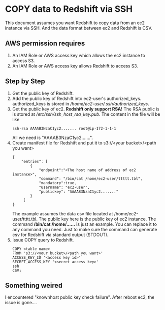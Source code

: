 # COPY data to Redshift via SSH

This document assumes you want Redshift to copy data from an ec2 instance via SSH.
And the data format between ec2 and Redshift is CSV.

## AWS permission requires

1. An IAM Role or AWS access key which allows the ec2 instance to access S3.
1. An IAM Role or AWS access key allows Redshift to access S3.

## Step by Step
1.  Get the public key of Redshift.
1.  Add the public key of Redshift into ec2-user's authorized_keys. authorized_keys is stored in
    */home/ec2-user/.ssh/authorized_keys*. 
1.  Get the public key of ec2. **Redshift only support RSA!** The RSA public is is stored at
    */etc/ssh/ssh_host_rsa_key.pub*. The content in the file will be like
    ```
    ssh-rsa AAAAB3NzaC1yc2....... root@ip-172-1-1-1
    ```
    All we need is "AAAAB3NzaC1yc2.......".
1.  Create manifest file for Redshift and put it to s3://\<your bucket\>/\<path you want\>
    ```
    {
        "entries": [
            {
                "endpoint":"<The host name of address of ec2 instance>",
                "command": "/bin/cat /home/ec2-user/ttttt.tbl",
                "mandatory":true,
                "username": "ec2-user",
                "publickey": "AAAAB3NzaC1yc2......."
            }
         ]
    }
    ```
    The example assumes the data csv file located at /home/ec2-user/ttttt.tbl.
    The public key here is the public key of ec2 instance.
    The command **/bin/cat /home/......** is just an example. You can replace it to any command
    you need. Just to make sure the command can generate csv for Redshift via standard output (STDOUT).
1.  Issue COPY query to Redshift.
    ```
    COPY <table name> 
    FROM 's3://<your bucket>/<path you want>'
    ACCESS_KEY_ID '<access key id>'
    SECRET_ACCESS_KEY '<secret access key>'
    ssh
    CSV;
    ```
    
## Something weired
I encountered "knownhost public key check failure". After reboot ec2, the issue is gone.... 

